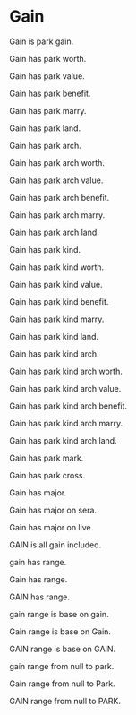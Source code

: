# Gain

Gain is park gain.

Gain has park worth.

Gain has park value.

Gain has park benefit.

Gain has park marry.

Gain has park land.

Gain has park arch.

Gain has park arch worth.

Gain has park arch value.

Gain has park arch benefit.

Gain has park arch marry.

Gain has park arch land.

Gain has park kind.

Gain has park kind worth.

Gain has park kind value.

Gain has park kind benefit.

Gain has park kind marry.

Gain has park kind land.

Gain has park kind arch.

Gain has park kind arch worth.

Gain has park kind arch value.

Gain has park kind arch benefit.

Gain has park kind arch marry.

Gain has park kind arch land.

Gain has park mark.

Gain has park cross.

Gain has major.

Gain has major on sera.

Gain has major on live.

GAIN is all gain included.

gain has range.

Gain has range.

GAIN has range.

gain range is base on gain.

Gain range is base on Gain.

GAIN range is base on GAIN.

gain range from null to park.

Gain range from null to Park.

GAIN range from null to PARK.